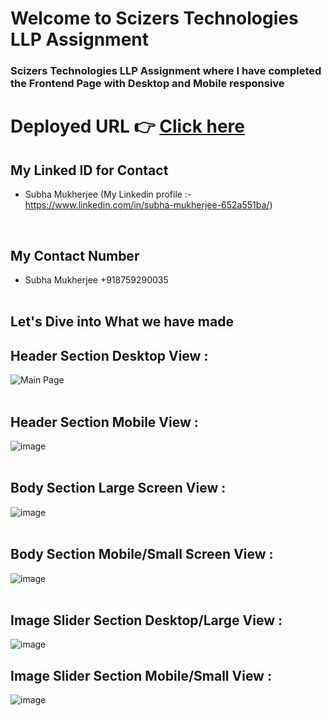 # Welcome to Scizers Technologies LLP Assignment
<h3>Scizers Technologies LLP Assignment where I have completed the Frontend Page with Desktop and Mobile responsive</h3>

# Deployed URL 👉 [Click here](https://subhamukherjee321-scizers-technologies-assignment.vercel.app/)

## My Linked ID for Contact
- Subha Mukherjee (My Linkedin profile :- https://www.linkedin.com/in/subha-mukherjee-652a551ba/)
<br/>

## My Contact Number
- Subha Mukherjee +918759290035
<br/> <br/>

## Let's Dive into What we have made

## Header Section Desktop View :
![Main Page](https://github.com/subhamukherjee321/subhamukherjee321-Scizers_Technologies_Assignment/assets/107471586/0b9eb21e-3122-4920-b052-091b9afcbd4a)
<br/> <br/>

## Header Section Mobile View :
![image](https://github.com/subhamukherjee321/subhamukherjee321-Scizers_Technologies_Assignment/assets/107471586/7fb9c18f-7186-41b5-ae5a-87eecf523786)
<br/> <br/>

## Body Section Large Screen View :
![image](https://github.com/subhamukherjee321/subhamukherjee321-Scizers_Technologies_Assignment/assets/107471586/15651e14-2f8c-4f6d-951d-deaf45fa5be6)
<br/> <br/>

## Body Section Mobile/Small Screen View :
![image](https://github.com/subhamukherjee321/subhamukherjee321-Scizers_Technologies_Assignment/assets/107471586/7842d21b-2992-48c2-93d0-39b24040398d)
<br/> <br/>


## Image Slider Section Desktop/Large View :
![image](https://github.com/subhamukherjee321/subhamukherjee321-Scizers_Technologies_Assignment/assets/107471586/86473efa-14cf-4b9b-a93c-6727eb66aa1c)
<br/>

## Image Slider Section Mobile/Small View :
![image](https://github.com/subhamukherjee321/subhamukherjee321-Scizers_Technologies_Assignment/assets/107471586/de9e672f-8d62-4275-9be6-4a4bb124ab32)
<br/> <br/>

